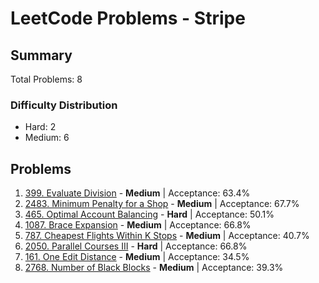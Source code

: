 # LeetCode Problems - Stripe

## Summary
Total Problems: 8

### Difficulty Distribution

- Hard: 2
- Medium: 6

## Problems

1. [399. Evaluate Division](https://leetcode.com/problems/evaluate-division/) - **Medium** | Acceptance: 63.4%
2. [2483. Minimum Penalty for a Shop](https://leetcode.com/problems/minimum-penalty-for-a-shop/) - **Medium** | Acceptance: 67.7%
3. [465. Optimal Account Balancing](https://leetcode.com/problems/optimal-account-balancing/) - **Hard** | Acceptance: 50.1%
4. [1087. Brace Expansion](https://leetcode.com/problems/brace-expansion/) - **Medium** | Acceptance: 66.8%
5. [787. Cheapest Flights Within K Stops](https://leetcode.com/problems/cheapest-flights-within-k-stops/) - **Medium** | Acceptance: 40.7%
6. [2050. Parallel Courses III](https://leetcode.com/problems/parallel-courses-iii/) - **Hard** | Acceptance: 66.8%
7. [161. One Edit Distance](https://leetcode.com/problems/one-edit-distance/) - **Medium** | Acceptance: 34.5%
8. [2768. Number of Black Blocks](https://leetcode.com/problems/number-of-black-blocks/) - **Medium** | Acceptance: 39.3%